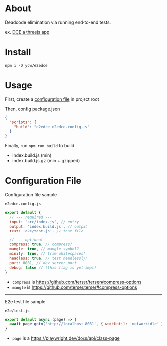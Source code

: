 # About

Deadcode elimination via running end-to-end tests.

ex. [DCE a threejs app](https://github.com/ycw/e2edce-sample-project)



# Install

`npm i -D ycw/e2edce`



# Usage

First, create a [configuration file](#configuration-file) in project root

Then, config package.json

```json
{ 
  "scripts": {
    "build": "e2edce e2edce.config.js"
  }
}
```

Finally, run `npm run build` to build

- index.build.js (min)
- index.build.js.gz (min + gzipped)



# Configuration File

Configuration file sample 

`e2edce.config.js`

```js
export default {
  // --- required ---
  input: 'src/index.js', // entry
  output: 'index.build.js', // output
  test: 'e2e/test.js', // test file

  // --- optional ---
  compress: true, // compress?
  mangle: true, // mangle symbol?
  minify: true, // trim whitespaces?
  headless: true, // test headlessly?
  port: 8081, // dev server port
  debug: false // (this flag is yet impl)
}
```

- `compress` is https://github.com/terser/terser#compress-options
- `mangle` is https://github.com/terser/terser#compress-options


---
E2e test file sample

`e2e/test.js`

```js
export default async (page) => {
  await page.goto('http://localhost:8081', { waitUntil: 'networkidle' })
}
```

- `page` is a https://playwright.dev/docs/api/class-page